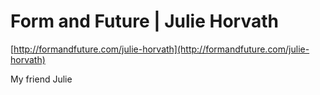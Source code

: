 <!--
id: 29708294617
link: http://tumblr.atmos.org/post/29708294617/form-and-future-julie-horvath
slug: form-and-future-julie-horvath
date: Sat Aug 18 2012 13:09:40 GMT-0700 (PDT)
publish: 2012-08-018
tags: 
title: Form and Future | Julie Horvath
-->


Form and Future | Julie Horvath
===============================

[http://formandfuture.com/julie-horvath](http://formandfuture.com/julie-horvath)

My friend Julie

